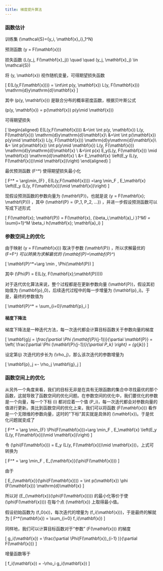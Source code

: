 ```yaml
---
title: 梯度提升算法
---
```


### 函数估计

训练集 \(\mathcal{S}=\{y_i, \mathbf{x}_i\}_1^N\)

预测函数 \(y = F(\mathbf{x})\)

损失函数 \(L(y_j, F(\mathbf{x}_j)) \quad \quad (y_j, \mathbf{x}_j) \in \mathcal{S}\) 

将 \(y, \mathbf{x}\) 视作随机变量，可得期望损失函数

\[
    E(L(y,F(\mathbf{x}))) = \int\int p(y, \mathbf{x}) L(y, F(\mathbf{x})) \mathrm{d}y\mathrm{d}\mathbf{x}
\]

其中 \(p(y, \mathbf{x})\) 是联合分布的概率密度函数，根据贝叶斯公式

\(p(y, \mathbf{x}) = p(\mathbf{x}) p(y\mid \mathbf{x})\)

可得期望损失

\[
    \begin{aligned}
    E(L(y,F(\mathbf{x}))) &=\int \int p(y, \mathbf{x}) L(y, F(\mathbf{x})) \mathrm{d}y\mathrm{d}\mathbf{x}\\
    &=\int \int p(\mathbf{x}) p(y\mid \mathbf{x}) L(y, F(\mathbf{x})) \mathrm{d}y\mathrm{d}\mathbf{x}\\
    &= \int p(\mathbf{x}) \int p(y\mid \mathbf{x}) L(y, F(\mathbf{x})) \mathrm{d}y\mathrm{d}\mathbf{x} \\
    &=\int p(x) E_y(L(y, F(\mathbf{x})) \mid \mathbf{x}) \mathrm{d}\mathbf{x} \\
    &= E_\mathbf{x} \left(E_y (L(y, F(\mathbf{x}))\mid \mathbf{x})\right)
    \end{aligned} 
    \]

最优预测函数 \(F^*\) 使得期望损失最小化

\[
    F^* = \arg\min_{F} \,  E(L(y,F(\mathbf{x}))) =\arg \min_F \, E_\mathbf{x} \left(E_y (L(y, F(\mathbf{x}))\mid \mathbf{x})\right)
    \]

现假设预测函数的参数向量为 \(\mathbf{P}\)，也就是说 \(y = F(\mathbf{x}; \mathbf{P})\) ，其中 \(\mathbf{P} = \{P_1, P_2, ...\}\) ，并进一步假设预测函数可以写成下述形式

\[
F(\mathbf{x}; \mathbf{P}) = F(\mathbf{x}, \{\beta_i,\mathbf{a}_i \}_1^M) = \sum_{i=1}^M \beta_i h(\mathbf{x}; \mathbf{a}_i)
    \]

### 参数空间上的优化

由于映射 \(y = F(\mathbf{x})\) 取决于参数 \(\mathbf{P}\) ，所以求解最优的 \(F=F^*\) 可以转换为求解最优的 \(\mathbf{P}=\mathbf{P}^*\)

\[
    \mathbf{P}^*=\arg \min \, \Phi(\mathbf{P})
    \]

其中 \(\Phi(P) = E(L(y, F(\mathbf{x};\mathbf{P})))\)

对于迭代优化算法来说，整个过程都是在更新参数向量 \(\mathbf{P}\)，假设其初始值为 \(\mathbf{p}_0\)，后续迭代过程中的每一步增量为 \(\mathbf{p}_i\)。于是，最终的参数值为

\[
    \mathbf{P}^* = \sum_{i=0}\mathbf{p}_i
\]

#### 梯度下降法

梯度下降法是一种迭代方法，每一次迭代都会计算目标函数关于参数向量的梯度

\[
    \mathbf{g}_j = \frac{\partial \Phi (\mathbf{P}_{j-1})}{\partial \mathbf{P}} = \left\{ \frac{\partial \Phi (\mathbf{P}_{j-1})}{\partial P_k} \right\} = \{g_{jk}\}
    \]

设定第\(j\) 次迭代的步长为 \(\rho_j\)，那么该次迭代的参数增量为

\[
    \mathbf{p}_j =- \rho_j \mathbf{g}_j
    \]

### 函数空间上的优化

从另外一个角度来看，我们的目标无非是在具有无限函数的集合中寻找最优的那个函数，这就导致了函数空间的优化问题。在参数空间的优化中，我们要优化的参数是一个向量，每一个下标 \(i\) 都对应着一个值 \(P_i\)，每一次迭代都会对参数向量的值进行更新。类比到函数空间的优化上来，我们可以将函数 \(F(\mathbf{x})\) 看作是一个无限维的参数向量，这时的"下标"其实就是具体的 \(\mathbf{x}\)。于是优化问题就变成了

\[
   F^* = \arg \min_{F} \Phi(F(\mathbf{x}))=\arg \min_F \, E_\mathbf{x} \left(E_y (L(y, F(\mathbf{x}))\mid \mathbf{x})\right)
    \]

令 \(\phi(F(\mathbf{x})) = E_y (L(y, F(\mathbf{x}))\mid \mathbf{x})\)，上式可转换为

\[
    F^* = \arg \min_F \, E_{\mathbf{x}}(\phi(F(\mathbf{x})))
    \]

由于 

\[
    E_{\mathbf{x}}(\phi(F(\mathbf{x}))) = \int p(\mathbf{x}) \phi (F(\mathbf{x})) \mathrm{d}\mathbf{x}
    \]

所以对 \(E_{\mathbf{x}}(\phi(F(\mathbf{x})))\) 的最小化等价于使 \(\phi(F(\mathbf{x}))\) 在每个点 \(\mathbf{x}\) 上取得最小值。

假设初始函数为 \(f_0(x)\)，每次迭代的增量为 \(f_i(\mathbf{x})\)，于是最终的解就为
\[
    F^*(\mathbf{x}) = \sum_{i=0} f_i(\mathbf{x})
    \]

同样地，我们可以计算目标函数对于“参数” \(F(\mathbf{x})\) 的梯度

\[
    g_i(\mathbf{x}) = \frac{\partial \Phi(F(\mathbf{x})_{i-1} )}{\partial F(\mathbf{x})}
    \]

增量函数等于

\[
    f_i(\mathbf{x}) = -\rho_i g_i(\mathbf{x})
    \]






















